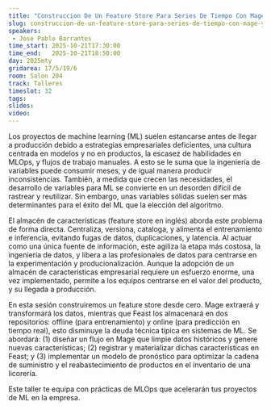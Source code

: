 ```yaml
---
title: "Construccion De Un Feature Store Para Series De Tiempo Con Mage Y Feast"
slug: construccion-de-un-feature-store-para-series-de-tiempo-con-mage-y-feast
speakers:
 - Jose Pablo Barrantes
time_start: 2025-10-21T17:30:00
time_end:   2025-10-21T18:50:00
day: 2025mty
gridarea: 17/5/19/6
room: Salon 204
track: Talleres 
timeslot: 32
tags:
slides: 
video: 
---
```


Los proyectos de machine learning (ML) suelen estancarse antes de llegar a producción debido a estrategias empresariales deficientes, una cultura centrada en modelos y no en productos, la escasez de habilidades en MLOps, y flujos de trabajo manuales. A esto se le suma que la ingeniería de variables puede consumir meses, y de igual manera producir inconsistencias. También, a medida que crecen las necesidades, el desarrollo de variables para ML se convierte en un desorden difícil de rastrear y reutilizar.  Sin embargo, unas variables sólidas suelen ser más determinantes para el éxito del ML que la elección del algoritmo.

El almacén de características (feature store en inglés) aborda este problema de forma directa. Centraliza, versiona, cataloga, y alimenta el entrenamiento e inferencia, evitando fugas de datos, duplicaciones, y latencia. Al actuar como una única fuente de información, este agiliza la etapa más costosa, la ingeniería de datos, y libera a las profesionales de datos para centrarse en la experimentación y producionalización. Aunque la adopción de un almacén de características empresarial requiere un esfuerzo enorme, una vez implementado, permite a los equipos centrarse en el valor del producto, y su llegada a producción.

En esta sesión construiremos un feature store desde cero. Mage extraerá y transformará los datos, mientras que Feast los almacenará en dos repositorios: offline (para entrenamiento) y online (para predicción en tiempo real), esto disminuye la deuda técnica típica en sistemas de ML. Se abordará: (1) diseñar un flujo en Mage que limpie datos históricos y genere nuevas características; (2) registrar y materializar dichas características en Feast; y (3) implementar un modelo de pronóstico para optimizar la cadena de suministro y el reabastecimiento de productos en el inventario de una licorería.

Este taller te equipa con prácticas de MLOps que acelerarán tus proyectos de ML en la empresa.
